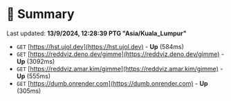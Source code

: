 # 📖 Summary
Last updated: **13/9/2024, 12:28:39 PTG "Asia/Kuala_Lumpur"**

- `GET` [https://hst.ujol.dev](https://hst.ujol.dev) - **Up** (584ms)
- `GET` [https://reddviz.deno.dev/gimme](https://reddviz.deno.dev/gimme) - **Up** (3092ms)
- `GET` [https://reddviz.amar.kim/gimme](https://reddviz.amar.kim/gimme) - **Up** (555ms)
- `GET` [https://dumb.onrender.com](https://dumb.onrender.com) - **Up** (305ms)
